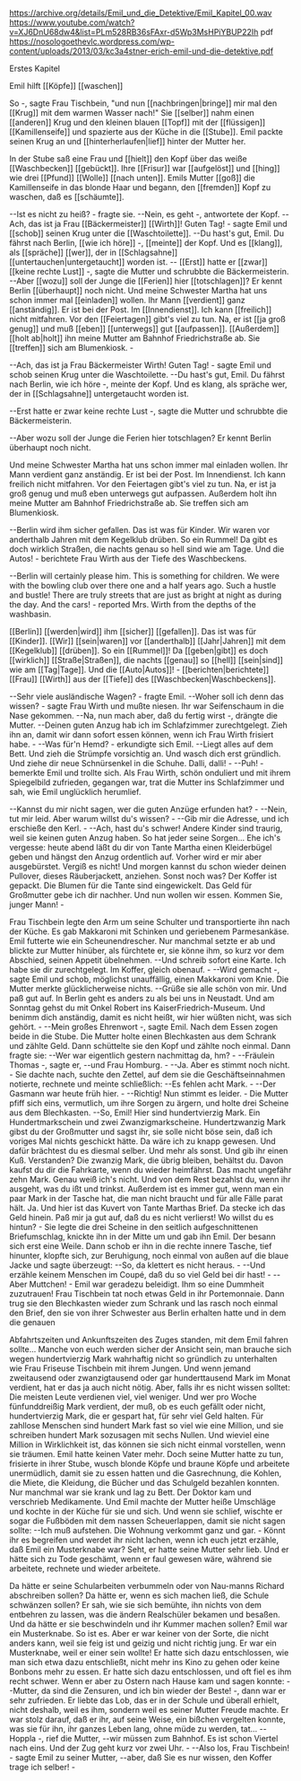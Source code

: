 https://archive.org/details/Emil_und_die_Detektive/Emil_Kapitel_00.wav
https://www.youtube.com/watch?v=XJ6DnU68dw4&list=PLm528RB36sFAxr-d5Wp3MsHPiYBUP22Ih
	pdf https://nosologoethevlc.wordpress.com/wp-content/uploads/2013/03/kc3a4stner-erich-emil-und-die-detektive.pdf

Erstes Kapitel 

Emil hilft [[Köpfe]] [[waschen]] 

So -, sagte Frau Tischbein, 
"und nun [[nachbringen|bringe]] mir mal den [[Krug]] mit dem warmen Wasser nach!" Sie [[selber]] nahm einen [[anderen]] Krug und den kleinen blauen [[Topf]] mit der [[flüssigen]] [[Kamillenseife]] und spazierte aus der Küche in die [[Stube]]. Emil packte seinen Krug an und [[hinterherlaufen|lief]] hinter der Mutter her. 

In der Stube saß eine Frau und [[hielt]] den Kopf über das weiße [[Waschbecken]] [[gebückt]]. Ihre [[Frisur]] war [[aufgelöst]] und [[hing]] wie drei [[Pfund]] [[Wolle]] [[nach unten]]. Emils Mutter [[goß]] die Kamillenseife in das blonde Haar und begann, den [[fremden]] Kopf zu waschen, daß es [[schäumte]]. 


--Ist es nicht zu heiß? - fragte sie. 
--Nein, es geht -, antwortete der Kopf. 
--Ach, das ist ja Frau [[Bäckermeister]] [[Wirth]]! Guten Tag! - sagte Emil und [[schob]] seinen Krug unter die [[Waschtoilette]]. 
--Du hast's gut, Emil. Du fährst nach Berlin, [[wie ich höre]] -, [[meinte]] der Kopf. Und es [[klang]], als [[spräche]] [[wer]], der in [[Schlagsahne]] [[untertauchen|untergetaucht]] worden ist. 
-- [[Erst]] hatte er [[zwar]] [[keine rechte Lust]] -, sagte die Mutter und schrubbte die Bäckermeisterin. 
--Aber [[wozu]] soll der Junge die [[Ferien]] hier [[totschlagen]]? Er kennt Berlin [[überhaupt]] noch nicht. Und meine Schwester Martha hat uns schon immer mal [[einladen]] wollen. Ihr Mann [[verdient]] ganz [[anständig]]. Er ist bei der Post. Im [[Innendienst]]. Ich kann [[freilich]] nicht mitfahren. Vor den [[Feiertagen]] gibt's viel zu tun. Na, er ist [[ja groß genug]] und muß [[eben]] [[unterwegs]] gut [[aufpassen]]. [[Außerdem]] [[holt ab|holt]] ihn meine Mutter am Bahnhof Friedrichstraße ab. Sie [[treffen]] sich am Blumenkiosk. - 

--Ach, das ist ja Frau Bäckermeister Wirth! Guten Tag! - sagte Emil und schob seinen Krug unter die Waschtoilette. 
--Du hast's gut, Emil. Du fährst nach Berlin, wie ich höre -, meinte der Kopf. 
Und es klang, als spräche wer, der in [[Schlagsahne]] untergetaucht worden ist. 

--Erst hatte er zwar keine rechte Lust -, sagte die Mutter und schrubbte die Bäckermeisterin. 

--Aber wozu soll der Junge die Ferien hier totschlagen? 
Er kennt Berlin überhaupt noch nicht. 

Und meine Schwester Martha hat uns schon immer mal einladen wollen. 
Ihr Mann verdient ganz anständig. 
Er ist bei der Post. 
Im Innendienst. 
Ich kann freilich nicht mitfahren. 
Vor den Feiertagen gibt's viel zu tun. 
Na, er ist ja groß genug und muß eben unterwegs gut aufpassen. 
Außerdem holt ihn meine Mutter am Bahnhof Friedrichstraße ab. 
Sie treffen sich am Blumenkiosk. 


--Berlin wird ihm sicher gefallen. Das ist was für Kinder. Wir waren vor anderthalb Jahren mit dem Kegelklub drüben. So ein Rummel! Da gibt es doch wirklich Straßen, die nachts genau so hell sind wie am Tage. Und die Autos! - berichtete Frau Wirth aus der Tiefe des Waschbeckens. 

--Berlin will certainly please him. This is something for children. We were with the bowling club over there one and a half years ago. Such a hustle and bustle! There are truly streets that are just as bright at night as during the day. And the cars! - reported Mrs. Wirth from the depths of the washbasin.

[[Berlin]] [[werden|wird]] ihm [[sicher]] [[gefallen]]. Das ist was für [[Kinder]]. [[Wir]] [[sein|waren]] vor [[anderthalb]] [[Jahr|Jahren]] mit dem [[Kegelklub]] [[drüben]]. So ein [[Rummel]]! Da [[geben|gibt]] es doch [[wirklich]] [[Straße|Straßen]], die nachts [[genau]] so [[hell]] [[sein|sind]] wie am [[Tag|Tage]]. Und die [[Auto|Autos]]! - [[berichten|berichtete]] [[Frau]] [[Wirth]] aus der [[Tiefe]] des [[Waschbecken|Waschbeckens]].


--Sehr viele ausländische Wagen? - fragte Emil. 
--Woher soll ich denn das wissen? - sagte Frau Wirth und mußte niesen. Ihr war Seifenschaum in die Nase gekommen. 
--Na, nun mach aber, daß du fertig wirst -, drängte die Mutter. 
--Deinen guten Anzug hab ich im Schlafzimmer zurechtgelegt. Zieh ihn an, damit wir dann sofort essen können, wenn ich Frau Wirth frisiert habe. - 
--Was für'n Hemd? - erkundigte sich Emil. 
--Liegt alles auf dem Bett. Und zieh die Strümpfe vorsichtig an. Und wasch dich erst gründlich. Und ziehe dir neue Schnürsenkel in die Schuhe. Dalli, dalli! - 
--Puh! - bemerkte Emil und trollte sich. Als Frau Wirth, schön onduliert und mit ihrem Spiegelbild zufrieden, gegangen war, trat die Mutter ins Schlafzimmer und sah, wie Emil unglücklich herumlief. 

--Kannst du mir nicht sagen, wer die guten Anzüge erfunden hat? - 
--Nein, tut mir leid. Aber warum willst du's wissen? - 
--Gib mir die Adresse, und ich erschieße den Kerl. - 
--Ach, hast du's schwer! Andere Kinder sind traurig, weil sie keinen guten Anzug haben. So hat jeder seine Sorgen... Ehe ich's vergesse: heute abend läßt du dir von Tante Martha einen Kleiderbügel geben und hängst den Anzug ordentlich auf. Vorher wird er mir aber ausgebürstet. Vergiß es nicht! Und morgen kannst du schon wieder deinen Pullover, dieses Räuberjackett, anziehen. Sonst noch was? Der Koffer ist gepackt. Die Blumen für die Tante sind eingewickelt. Das Geld für Großmutter gebe ich dir nachher. Und nun wollen wir essen. Kommen Sie, junger Mann! - 

Frau Tischbein legte den Arm um seine Schulter und transportierte ihn nach der Küche. Es gab Makkaroni mit Schinken und geriebenem Parmesankäse. Emil futterte wie ein Scheunendrescher. Nur manchmal setzte er ab und blickte zur Mutter hinüber, als fürchtete er, sie könne ihm, so kurz vor dem Abschied, seinen Appetit übelnehmen. 
--Und schreib sofort eine Karte. Ich habe sie dir zurechtgelegt. Im Koffer, gleich obenauf. - 
--Wird gemacht -, sagte Emil und schob, möglichst unauffällig, einen Makkaroni vom Knie. Die Mutter merkte glücklicherweise nichts. 
--Grüße sie alle schön von mir. Und paß gut auf. In Berlin geht es anders zu als bei uns in Neustadt. Und am Sonntag gehst du mit Onkel Robert ins KaiserFriedrich-Museum. Und benimm dich anständig, damit es nicht heißt, wir hier wüßten nicht, was sich gehört. - 
--Mein großes Ehrenwort -, sagte Emil. Nach dem Essen zogen beide in die Stube. Die Mutter holte einen Blechkasten aus dem Schrank und zählte Geld. Dann schüttelte sie den Kopf und zählte noch einmal. Dann fragte sie: 
--Wer war eigentlich gestern nachmittag da, hm? - 
--Fräulein Thomas -, sagte er, 
--und Frau Homburg. - 
--Ja. Aber es stimmt noch nicht. - Sie dachte nach, suchte den Zettel, auf dem sie die Geschäftseinnahmen notierte, rechnete und meinte schließlich: 
--Es fehlen acht Mark. - 
--Der Gasmann war heute früh hier. - 
--Richtig! Nun stimmt es leider. - Die Mutter pfiff sich eins, vermutlich, um ihre Sorgen zu ärgern, und holte drei Scheine aus dem Blechkasten. 
--So, Emil! Hier sind hundertvierzig Mark. Ein Hundertmarkschein und zwei Zwanzigmarkscheine. Hundertzwanzig Mark gibst du der Großmutter und sagst ihr, sie solle nicht böse sein, daß ich voriges Mal nichts geschickt hätte. Da wäre ich zu knapp gewesen. Und dafür brächtest du es diesmal selber. Und mehr als sonst. Und gib ihr einen Kuß. Verstanden? Die zwanzig Mark, die übrig bleiben, behältst du. Davon kaufst du dir die Fahrkarte, wenn du wieder heimfährst. Das macht ungefähr zehn Mark. Genau weiß ich's nicht. Und von dem Rest bezahlst du, wenn ihr ausgeht, was du ißt und trinkst. Außerdem ist es immer gut, wenn man ein paar Mark in der Tasche hat, die man nicht braucht und für alle Fälle parat hält. Ja. Und hier ist das Kuvert von Tante Marthas Brief. Da stecke ich das Geld hinein. Paß mir ja gut auf, daß du es nicht verlierst! Wo willst du es hintun? - Sie legte die drei Scheine in den seitlich aufgeschnittenen Briefumschlag, knickte ihn in der Mitte um und gab ihn Emil. Der besann sich erst eine Weile. Dann schob er ihn in die rechte innere Tasche, tief hinunter, klopfte sich, zur Beruhigung, noch einmal von außen auf die blaue Jacke und sagte überzeugt: 
--So, da klettert es nicht heraus. - 
--Und erzähle keinem Menschen im Coupé, daß du so viel Geld bei dir hast! - 
--Aber Muttchen! - Emil war geradezu beleidigt. Ihm so eine Dummheit zuzutrauen! Frau Tischbein tat noch etwas Geld in ihr Portemonnaie. Dann trug sie den Blechkasten wieder zum Schrank und las rasch noch einmal den Brief, den sie von ihrer Schwester aus Berlin erhalten hatte und in dem die genauen 

Abfahrtszeiten und Ankunftszeiten des Zuges standen, mit dem Emil fahren sollte... Manche von euch werden sicher der Ansicht sein, man brauche sich wegen hundertvierzig Mark wahrhaftig nicht so gründlich zu unterhalten wie Frau Friseuse Tischbein mit ihrem Jungen. Und wenn jemand zweitausend oder zwanzigtausend oder gar hunderttausend Mark im Monat verdient, hat er das ja auch nicht nötig. Aber, falls ihr es nicht wissen solltet: Die meisten Leute verdienen viel, viel weniger. Und wer pro Woche fünfunddreißig Mark verdient, der muß, ob es euch gefällt oder nicht, hundertvierzig Mark, die er gespart hat, für sehr viel Geld halten. Für zahllose Menschen sind hundert Mark fast so viel wie eine Million, und sie schreiben hundert Mark sozusagen mit sechs Nullen. Und wieviel eine Million in Wirklichkeit ist, das können sie sich nicht einmal vorstellen, wenn sie träumen. Emil hatte keinen Vater mehr. Doch seine Mutter hatte zu tun, frisierte in ihrer Stube, wusch blonde Köpfe und braune Köpfe und arbeitete unermüdlich, damit sie zu essen hatten und die Gasrechnung, die Kohlen, die Miete, die Kleidung, die Bücher und das Schulgeld bezahlen konnten. Nur manchmal war sie krank und lag zu Bett. Der Doktor kam und verschrieb Medikamente. Und Emil machte der Mutter heiße Umschläge und kochte in der Küche für sie und sich. Und wenn sie schlief, wischte er sogar die Fußböden mit dem nassen Scheuerlappen, damit sie nicht sagen sollte: 
--Ich muß aufstehen. Die Wohnung verkommt ganz und gar. - Könnt ihr es begreifen und werdet ihr nicht lachen, wenn ich euch jetzt erzähle, daß Emil ein Musterknabe war? Seht, er hatte seine Mutter sehr lieb. Und er hätte sich zu Tode geschämt, wenn er faul gewesen wäre, während sie arbeitete, rechnete und wieder arbeitete. 


Da hätte er seine Schularbeiten verbummeln oder von Nau-manns Richard abschreiben sollen? Da hätte er, wenn es sich machen ließ, die Schule schwänzen sollen? Er sah, wie sie sich bemühte, ihn nichts von dem entbehren zu lassen, was die ändern Realschüler bekamen und besaßen. Und da hätte er sie beschwindeln und ihr Kummer machen sollen? Emil war ein Musterknabe. So ist es. Aber er war keiner von der Sorte, die nicht anders kann, weil sie feig ist und geizig und nicht richtig jung. Er war ein Musterknabe, weil er einer sein wollte! Er hatte sich dazu entschlossen, wie man sich etwa dazu entschließt, nicht mehr ins Kino zu gehen oder keine Bonbons mehr zu essen. Er hatte sich dazu entschlossen, und oft fiel es ihm recht schwer. Wenn er aber zu Ostern nach Hause kam und sagen konnte: 
--Mutter, da sind die Zensuren, und ich bin wieder der Beste! -, dann war er sehr zufrieden. Er liebte das Lob, das er in der Schule und überall erhielt, nicht deshalb, weil es ihm, sondern weil es seiner Mutter Freude machte. Er war stolz darauf, daß er ihr, auf seine Weise, ein bißchen vergelten konnte, was sie für ihn, ihr ganzes Leben lang, ohne müde zu werden, tat... 
--Hoppla -, rief die Mutter, 
--wir müssen zum Bahnhof. Es ist schon Viertel nach eins. Und der Zug geht kurz vor zwei Uhr. - 
--Also los, Frau Tischbein! - sagte Emil zu seiner Mutter, 
--aber, daß Sie es nur wissen, den Koffer trage ich selber! -